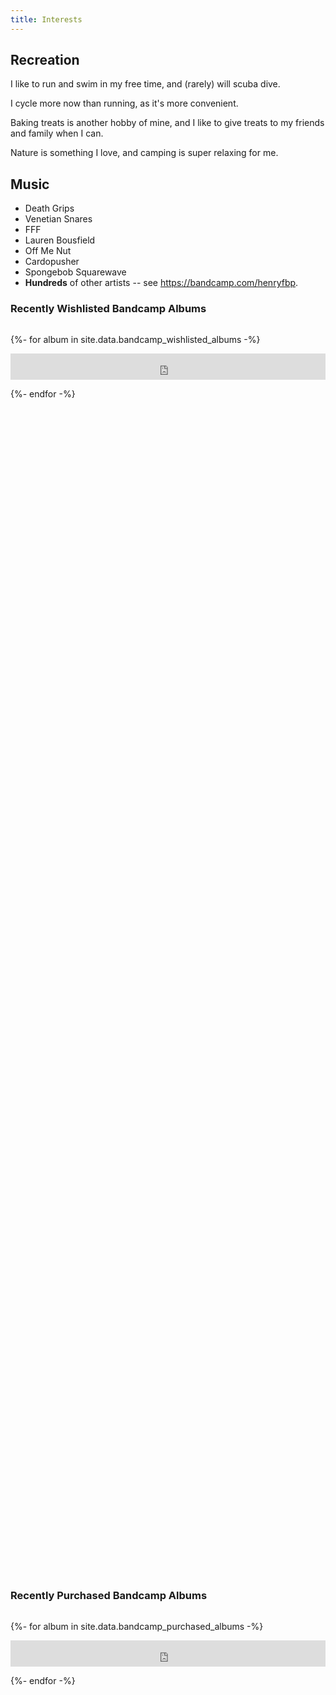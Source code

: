 ```yaml
---
title: Interests
---
```


<!--<script src="/static/js/bandcamp.js"> JK, CORS prevents me from working. ;_;_-->

## Recreation

I like to run and swim in my free time, and (rarely) will scuba dive.

I cycle more now than running, as it's more convenient.

Baking treats is another hobby of mine, and I like to give treats to my friends and family when I can.

Nature is something I love, and camping is super relaxing for me.

## Music

- Death Grips
- Venetian Snares
- FFF
- Lauren Bousfield
- Off Me Nut
- Cardopusher
- Spongebob Squarewave
- **Hundreds** of other artists -- see <https://bandcamp.com/henryfbp>.

### Recently Wishlisted Bandcamp Albums

<div style="height: 50vh; overflow: auto;">

{%- for album in site.data.bandcamp_wishlisted_albums -%}
    
<iframe style="border: 0; width: 100%; height: 42px;" src="https://bandcamp.com/EmbeddedPlayer/album={{ album.id }}/size=small/bgcol=ffffff/linkcol=0687f5/transparent=true/" seamless><a href="{{ album.item_url | escape }}">{{ album.title | escape }}</a></iframe>

{%- endfor -%}

</div>


### Recently Purchased Bandcamp Albums

<div style="height: 50vh; overflow: auto;">

{%- for album in site.data.bandcamp_purchased_albums -%}
    
<iframe style="border: 0; width: 100%; height: 42px;" src="https://bandcamp.com/EmbeddedPlayer/album={{ album.id }}/size=small/bgcol=ffffff/linkcol=0687f5/transparent=true/" seamless><a href="{{ album.item_url | escape }}">{{ album.title | escape }}</a></iframe>

{%- endfor -%}

</div>

## Video Games

### Minecraft, and more

Minecraft is likely my most-played game, with over 1,500 hours.

Factorio, Terraria, and other derivatives are stuff I love.

- Rimworld
- Dwarf Fortress
- Far Cry
- Oxygen Not Included

### FPS/MP Shooter

I also adore the Doom (DOS esp.) series and other good shooters.

- Quake Eternal
- Splitgate Arena Warfare
- Wolfenstein
- ULTRAKILL

### Fighting

Super Smash Brothers is great too.

- Ultra Fight da Kyanta 2

### Etc

- Cogmind
- Hackmud
- Rust
- Dyson Sphere Program
- FATE
- Castlevania (GBA games!)
- Summon Night Swordcraft Story
- Harvest Moon
- WarioWare